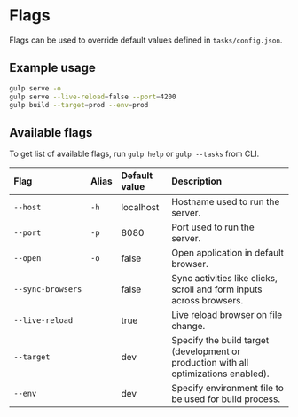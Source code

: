 # Flags
Flags can be used to override default values defined in `tasks/config.json`.

## Example usage
```sh
gulp serve -o
gulp serve --live-reload=false --port=4200
gulp build --target=prod --env=prod 
```

## Available flags
To get list of available flags, run `gulp help` or `gulp --tasks` from CLI.

Flag | Alias | Default value | Description
:----|:------|:--------------|:-----------
`‑‑host` | `-h` | localhost | Hostname used to run the server.
`‑‑port` | `-p` | 8080 | Port used to run the server.
`‑‑open` | `-o` | false | Open application in default browser.
`‑‑sync‑browsers` | | false | Sync activities like clicks, scroll and form inputs across browsers.
`‑‑live‑reload` | | true | Live reload browser on file change.
`‑‑target` | | dev | Specify the build target (development or production with all optimizations enabled).
`‑‑env` | | dev | Specify environment file to be used for build process.
